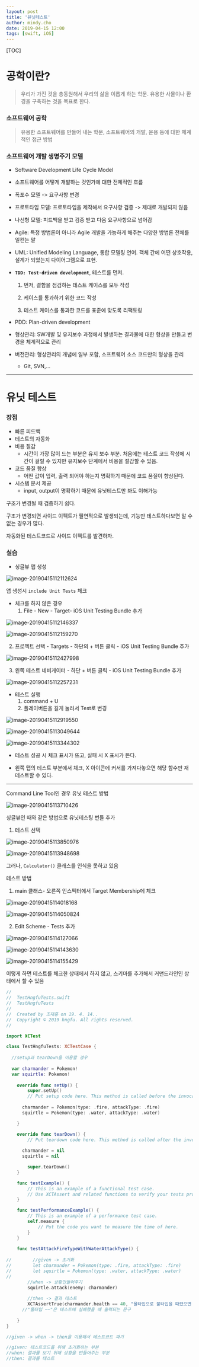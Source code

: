 ```yaml
---
layout: post
title: '유닛테스트'
author: mindy.cho
date: 2019-04-15 12:00
tags: [swift, iOS]
---
```






[TOC]

# 공학이란?

> 우리가 가진 것을 총동원해서 우리의 삶을 이롭게 하는 학문. 유용한 사물이나 환경을 구축하는 것을 목표로 한다.

### 소프트웨어 공학

>  유용한 소프트웨어를 만들어 내는 학문, 소프트웨어의 개발, 운용 등에 대한 체계적인 접근 방법



### 소프트웨어 개발 생명주기 모델

- Software Development Life Cycle Model
- 소프트웨어를 어떻게 개발하는 것인가에 대한 전체적인 흐름

- 폭포수 모델 -> 요구사항 변경

- 프로토타입 모델: 프로토타입을 제작해서 요구사항 검증
   -> 제대로 개발되지 않음

- 나선형 모델: 피드백을 받고 검증 받고 다음 요구사항으로 넘어감

- Agile: 특정 방법론이 아니라 Agile 개발을 가능하게 해주는 다양한 방법론 전체를 일컫는 말

- UML: Unified Modeling Language, 통합 모델링 언어. 객체 간에 어떤 상호작용, 설계가 되었는지 다이어그램으로 표현.

- **`TDD: Test-driven development`**, 테스트를 먼저.

  1. 먼저, 결함을 점검하는 테스트 케이스를 모두 작성

  2. 케이스를 통과하기 위한 코드 작성

  3. 테스트 케이스를 통과한 코드를 표준에 맞도록 리팩토링

- PDD: Plan-driven development

- 형상관리: SW개발 및 유지보수 과정에서 발생하는 결과물에 대한 형상을 만들고 변경을 체계적으로 관리

- 버전관리: 형상관리의 개념에 일부 포함, 소프트웨어 소스 코드만의 형상을 관리

  - Git, SVN,...

---



# 유닛 테스트

### 장점

- 빠른 피드백
- 테스트의 자동화
- 비용 절감
  - 시간이 가장 많이 드는 부분은 유지 보수 부분. 처음에는 테스트 코드 작성에 시간이 걸릴 수 있지만 유지보수 단계에서 비용을 절감할 수 있음.
- 코드 품질 향상
  - 어떤 값이 입력, 출력 되어야 하는지 명확하기 때문에 코드 품질이 향상된다.
- 시스템 문서 제공
  - input, output이 명확하기 때문에 유닛테스트만 봐도 이해가능



구조가 변경될 때 검증하기 쉽다. 

구조가 변경되면 사이드 이펙트가 필연적으로 발생되는데, 기능만 테스트하다보면 알 수 없는 경우가 많다.

자동화된 테스트코드로 사이드 이펙트를 발견하자.



### 실습

- 싱글뷰 앱 생성 

![image-20190415112112624](/files/2019-04-15-UnitTest.assets/image-20190415112112624.png)

앱 생성시 `include Unit Tests` 체크

- 체크를 하지 않은 경우 
  1. File - New - Target- iOS Unit Testing Bundle 추가

![image-20190415112146337](/files/2019-04-15-UnitTest.assets/image-20190415112146337.png)

![image-20190415112159270](/files/2019-04-15-UnitTest.assets/image-20190415112159270.png)



2. 프로젝트 선택 - Targets - 하단의 + 버튼 클릭 -  iOS Unit Testing Bundle 추가

![image-20190415112427998](/files/2019-04-15-UnitTest.assets/image-20190415112427998.png)



3. 왼쪽 테스트 네비게이터 - 하단 + 버튼 클릭 -  iOS Unit Testing Bundle 추가

![image-20190415112257231](/files/2019-04-15-UnitTest.assets/image-20190415112257231.png)





- 테스트 실행
  1. command + U
  2. 플레이버튼을 길게 눌러서 Test로 변경

![image-20190415112919550](/files/2019-04-15-UnitTest.assets/image-20190415112919550.png)

![image-20190415113049644](/files/2019-04-15-UnitTest.assets/image-20190415113049644.png)



![image-20190415113344302](/files/2019-04-15-UnitTest.assets/image-20190415113344302.png)



- 테스트 성공 시 체크 표시가 뜨고, 실패 시 X 표시가 뜬다. 

- 왼쪽 탭의 테스트 부분에서 체크, X 아이콘에 커서를 가져다놓으면 해당 함수만 재테스트할 수 있다. 



----

Command Line Tool인  경우 유닛 테스트 방법



![image-20190415113710426](/files/2019-04-15-UnitTest.assets/image-20190415113710426.png)

싱글뷰인 때와 같은 방법으로 유닛테스팅 번들 추가 

1. 테스트 선택

![image-20190415113850976](/files/2019-04-15-UnitTest.assets/image-20190415113850976.png)



![image-20190415113948698](/files/2019-04-15-UnitTest.assets/image-20190415113948698.png)

그러나, `Calculator()` 클래스를 인식을 못하고 있음

테스트 방법 

1. main 클래스- 오른쪽 인스펙터에서 Target Membership에 체크

![image-20190415114018168](/files/2019-04-15-UnitTest.assets/image-20190415114018168.png)



![image-20190415114050824](/files/2019-04-15-UnitTest.assets/image-20190415114050824.png)

2. Edit Scheme - Tests 추가

![image-20190415114127066](/files/2019-04-15-UnitTest.assets/image-20190415114127066.png)



![image-20190415114143630](/files/2019-04-15-UnitTest.assets/image-20190415114143630.png)

![image-20190415114155429](/files/2019-04-15-UnitTest.assets/image-20190415114155429.png)

이렇게 하면 테스트를 체크한 상태에서 하지 않고, 스키마를 추가해서 커맨드라인인 상태에서 할 수 있음





```swift
//
//  TestHngfuTests.swift
//  TestHngfuTests
//
//  Created by 조재흥 on 19. 4. 14..
//  Copyright © 2019 hngfu. All rights reserved.
//

import XCTest

class TestHngfuTests: XCTestCase {
  
  //setup과 tearDown을 이용할 경우
  
  var charmander = Pokemon!
  var squirtle: Pokemon!
    
    override func setUp() {
        super.setUp()
        // Put setup code here. This method is called before the invocation of each test method in the class.
      
      charmander = Pokemon(type: .fire, attackType: .fire)
      squirtle = Pokemon(type: .water, attackType: .water)

    }

    override func tearDown() {
        // Put teardown code here. This method is called after the invocation of each test method in the class.
      
      charmander = nil
      squirtle = nil

        super.tearDown()
    }

    func testExample() {
        // This is an example of a functional test case.
        // Use XCTAssert and related functions to verify your tests produce the correct results.
    }

    func testPerformanceExample() {
        // This is an example of a performance test case.
        self.measure {
            // Put the code you want to measure the time of here.
        }
    }
    
    func testAttackFireTypeWithWaterAttackType() {
        
//        //given -> 초기화
//        let charmander = Pokemon(type: .fire, attackType: .fire)
//        let squirtle = Pokemon(type: .water, attackType: .water)
//
        //when -> 상황만들어주기
        squirtle.attack(enemy: charmander)
        
        //then -> 결과 테스트
        XCTAssertTrue(charmander.health == 40, "물타입으로 불타입을 때렸으면 40이 남아야하는데 뭔가 잘 못됨.")
      //"물타입 ~~"은 테스트에 실패했을 때 출력되는 문구
      
    }
}

//given -> when -> then을 이용해서 테스트코드 짜기

//given: 테스트코드를 위해 초기화하는 부분
//when: 결과를 보기 위해 상황을 만들어주는 부분
//then: 결과를 테스트

```

